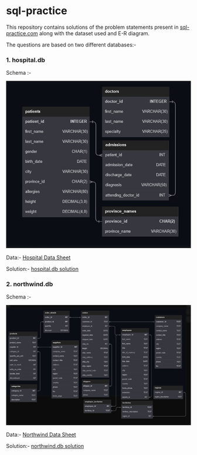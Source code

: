 <h1>sql-practice</h1>

This repository contains solutions of the problem statements present in <a href="https://www.sql-practice.com/">sql-practice.com</a> along with the dataset used and E-R diagram.

The questions are based on two different databases:-

<h3>1. hospital.db</h3>

  Schema :-
  
  <img src="https://github.com/ProPrakhar332/sql-practice/blob/main/hospital/hospital-schema.jpg"></img>

  Data:- <a href="https://github.com/ProPrakhar332/sql-practice/blob/main/hospital/hospital.xlsx">Hospital Data Sheet</a>

  Solution:- <a href="https://github.com/ProPrakhar332/sql-practice/blob/main/hospital/README.md">hospital.db solution</a>

   
<h3>2. northwind.db</h3>

  Schema :-
  
  <img src="https://github.com/ProPrakhar332/sql-practice/blob/main/nothwind/northwind-schema.jpg"></img>

  Data:- <a href="https://github.com/ProPrakhar332/sql-practice/blob/main/nothwind/northwind.xlsx">Northwind Data Sheet</a>

  Solution:- <a href="https://github.com/ProPrakhar332/sql-practice/blob/main/nothwind/README.md">northwind.db solution</a>
